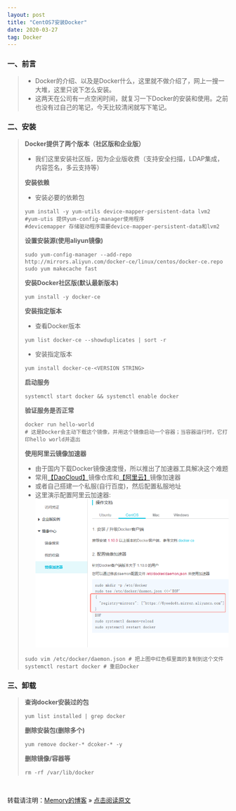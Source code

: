 ```yaml
---
layout: post
title: "CentOS7安装Docker"
date: 2020-03-27
tag: Docker
---
```

### 一、前言

> * Docker的介绍、以及是Docker什么，这里就不做介绍了，网上一搜一大堆，这里只说下怎么安装。
> * 这两天在公司有一点空闲时间，就复习一下Docker的安装和使用。之前也没有过自己的笔记，今天比较清闲就写下笔记。

### 二、安装

> **Docker提供了两个版本（社区版和企业版）**
>
> * 我们这里安装社区版，因为企业版收费（支持安全扫描，LDAP集成，内容签名，多云支持等）
>
> **安装依赖**
>
> * 安装必要的依赖包
>
>```shell
> yum install -y yum-utils device-mapper-persistent-data lvm2
> #yum-utis 提供yum-config-manager使用程序
> #devicemapper 存储驱动程序需要device-mapper-persistent-data和lvm2
>```
>
> **设置安装源(使用aliyun镜像)**
>```shell
> sudo yum-config-manager --add-repo http://mirrors.aliyun.com/docker-ce/linux/centos/docker-ce.repo
> sudo yum makecache fast
>``` 
>
> **安装Docker社区版(默认最新版本)**
>```shell
> yum install -y docker-ce
>```
>
> **安装指定版本**
>
> * 查看Docker版本
>
>```shell
> yum list docker-ce --showduplicates | sort -r
>```
>
> * 安装指定版本
>
>```shell
> yum install docker-ce-<VERSION STRING>
>```
>
> **启动服务**
>```shell
> systemctl start docker && systemctl enable docker
>```
>
> **验证服务是否正常**
>```shell
> docker run hello-world
> # 这是Docker会主动下载这个镜像，并用这个镜像启动一个容器；当容器运行时，它打印hello world并退出
>```
>
> **使用阿里云镜像加速器**
>
> * 由于国内下载Docker镜像速度慢，所以推出了加速器工具解决这个难题
> * 常用[【DaoCloud】](https://www.daocloud.io/)镜像仓库和[【阿里云】](https://promotion.aliyun.com/ntms/act/kubernetes.html)镜像加速器
> * 或者自己搭建一个私服(自行百度)，然后配置私服地址
> * 这里演示配置阿里云加速器:
> ![Docker](/images/Docker/002.jpg)
>
>```shell
> sudo vim /etc/docker/daemon.json # 把上图中红色框里面的复制到这个文件
> systemctl restart docker # 重启Docker
>```
>

### 三、卸载

> **查询docker安装过的包**
>```shell
> yum list installed | grep docker
>```
> **删除安装包(删除多个)**
>```shell
> yum remove docker-* dcoker-* -y
>```
> **删除镜像/容器等**
>```
> rm -rf /var/lib/docker
>```

<br>
    
转载请注明：[Memory的博客](https://www.shendonghai.com) » [点击阅读原文](http://www.shendonghai.com/2020/03/CentOS7%E5%AE%89%E8%A3%85Docker/) 